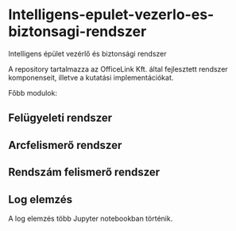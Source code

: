 # Intelligens-epulet-vezerlo-es-biztonsagi-rendszer
Intelligens épület vezérlő és biztonsági rendszer

A repository tartalmazza az OfficeLink Kft. által fejlesztett rendszer komponenseit, illetve a kutatási implementációkat.

Főbb modulok:
## Felügyeleti rendszer
## Arcfelismerő rendszer
## Rendszám felismerő rendszer
## Log elemzés
A log elemzés több Jupyter notebookban történik.
 



